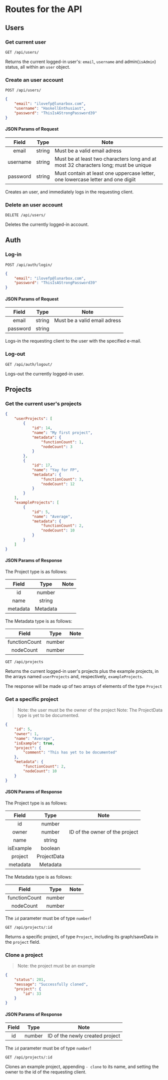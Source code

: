 # Routes for the API

## Users

### Get current user

`GET /api/users/`

Returns the current logged-in user's: `email`, `username` and admin(`isAdmin`) status, all within an `user` object.

### Create an user account

`POST /api/users/`

```json
{
    "email": "ilovefp@lunarbox.com",
    "username": "HaskellEnthusiast",
    "password": "ThisIsAStrongPassword39"
}
```

#### JSON Params of Request

|  Field   |  Type  | Note                                                                                |
| :------: | :----: | ----------------------------------------------------------------------------------- |
|  email   | string | Must be a valid email adress                                                        |
| username | string | Must be at least two characters long and at most 32 characters long; must be unique |
| password | string | Must contain at least one uppercase letter, one lowercase letter and one digiit     |

Creates an user, and immediately logs in the requesting client.

### Delete an user account

`DELETE /api/users/`

Deletes the currently logged-in account.

## Auth

### Log-in

`POST /api/auth/login/`

```json
{
    "email": "ilovefp@lunarbox.com",
    "password": "ThisIsAStrongPassword39"
}
```

#### JSON Params of Request

|  Field   |  Type  | Note                         |
| :------: | :----: | ---------------------------- |
|  email   | string | Must be a valid email adress |
| password | string |                              |

Logs-in the requesting client to the user with the specified e-mail.

### Log-out

`GET /api/auth/logout/`

Logs-out the currently logged-in user.

## Projects

### Get the current user's projects

```json
{
    "userProjects": [
        {
            "id": 14,
            "name": "My first project",
            "metadata": {
                "functionCount": 1,
                "nodeCount": 3
            }
        },
        {
            "id": 17,
            "name": "Yay for FP",
            "metadata": {
                "functionCount": 3,
                "nodeCount": 12
            }
        }
    ],
    "exampleProjects": [
        {
            "id": 5,
            "name": "Average",
            "metadata": {
                "functionCount": 2,
                "nodeCount": 10
            }
        }
    ]
}
```

#### JSON Params of Response

The Project type is as follows:

|  Field   |   Type   | Note |
| :------: | :------: | ---- |
|    id    |  number  |      |
|   name   |  string  |      |
| metadata | Metadata |      |

The Metadata type is as follows:

|     Field     |  Type  | Note |
| :-----------: | :----: | ---- |
| functionCount | number |      |
|   nodeCount   | number |      |

`GET /api/projects`

Returns the current logged-in user's projects plus the example projects, in the arrays named `userProjects` and, respectively, `exampleProjects`.

The response will be made up of two arrays of elements of the type `Project`

### Get a specific project

> Note: the user must be the owner of the project
> Note: The ProjectData type is yet to be documented.

```json
{
    "id": 5,
    "owner": 1,
    "name": "Average",
    "isExample": true,
    "project": {
        "comment": "This has yet to be documented"
    },
    "metadata": {
        "functionCount": 2,
        "nodeCount": 10
    }
}
```

#### JSON Params of Response

The Project type is as follows:

|   Field   |    Type     | Note                           |
| :-------: | :---------: | ------------------------------ |
|    id     |   number    |                                |
|   owner   |   number    | ID of the owner of the project |
|   name    |   string    |                                |
| isExample |   boolean   |                                |
|  project  | ProjectData |                                |
| metadata  |  Metadata   |                                |

The Metadata type is as follows:

|     Field     |  Type  | Note |
| :-----------: | :----: | ---- |
| functionCount | number |      |
|   nodeCount   | number |      |

The `id` parameter must be of type `number`!

`GET /api/projects/:id`

Returns a specific project, of type `Project`, including its graph/saveData in the `project` field.

### Clone a project

> Note: the project must be an example

```json
{
    "status": 201,
    "message": "Successfully cloned",
    "project": {
        "id": 33
    }
}
```

#### JSON Params of Response

| Field |  Type  | Note                            |
| :---: | :----: | ------------------------------- |
|  id   | number | ID of the newly created project |

The `id` parameter must be of type `number`!

`GET /api/projects/:id`

Clones an example project, appending `- clone` to its name, and setting the owner to the id of the requesting client.
